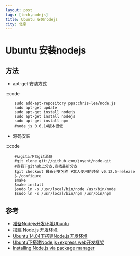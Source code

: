 ```yaml
---
layout: post
tags: [tech,nodejs]
title: Ubuntu 安装nodejs 
city: 北京
---
```


Ubuntu 安装nodejs
====================



方法
----------------------
+ apt-get 安装方式


:::code 
        
        sudo add-apt-repository ppa:chris-lea/node.js
        sudo apt-get update
        sudo apt-get install nodejs
        sudo apt-get install nodejs
        sudo apt-get install npm
        #node js 0.6.14版本很低 


+ 源码安装

:::code 
    
        #从git上下载git源码
        #git clone git://github.com/joyent/node.git
        #查看下github上分支,查找最新分支
        $git checkout 最新分支名称 #本人使用的时候 v0.12.5-release 
        $./configure
        $make 
        $make install 
        $sudo ln -s /usr/local/bin/node /usr/bin/node
        $sudo ln -s /usr/local/bin/npm /usr/bin/npm


参考 
-------------
+ [准备Nodejs开发环境Ubuntu](http://blog.fens.me/nodejs-enviroment/)
+ [搭建 Node.js 开发环境](https://github.com/alsotang/node-lessons/tree/master/lesson0)
+ [Ubuntu 14.04下搭建Node.js开发环境](http://www.linuxidc.com/Linux/2014-12/110983.htm)
+ [Ubuntu下搭建Node.js+express web开发框架](http://developer.51cto.com/art/201202/315938.htm)
+ [Installing Node.js via package manager](https://github.com/joyent/node/wiki/Installing-Node.js-via-package-manager#arch-linux)